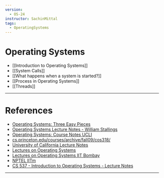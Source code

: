 ```yaml
---
version:
  - OS-24
instructor: SachinMittal
tags:
  - OperatingSystems
---
```

# Operating Systems
- [[Introduction to Operating Systems]]
- [[System Calls]]
- [[What happens when a system is started?]]
- [[Process in Operating Systems]]
- [[Threads]]

---
# References
- [Operating Systems: Three Easy Pieces](https://pages.cs.wisc.edu/~remzi/OSTEP/)
- [Operating Systems Lecture Notes - William Stallings](http://williamstallings.com/Extras/OS-Notes/notes.html)
- [Operating Systems: Course Notes UCLI](https://www.cs.uic.edu/~jbell/CourseNotes/OperatingSystems/index.html)
- [cs.princeton.edu/courses/archive/fall09/cos318/](https://www.cs.princeton.edu/courses/archive/fall09/cos318/)
- [University of California Lecture Notes](https://ics.uci.edu/~ics143/lectures.html)
- [Lectures on Operating Systems](https://www.cse.iitb.ac.in/~mythili/os/)
- [Lectures on Operating Systems IIT Bombay](https://www.cse.iitb.ac.in/~mythili/os/)
- [NPTEL IITm](https://nptel.ac.in/courses/106108101)
- [CS 537 - Introduction to Operating Systems - Lecture Notes](https://pages.cs.wisc.edu/~bart/537/lecturenotes/titlepage.html)


---
